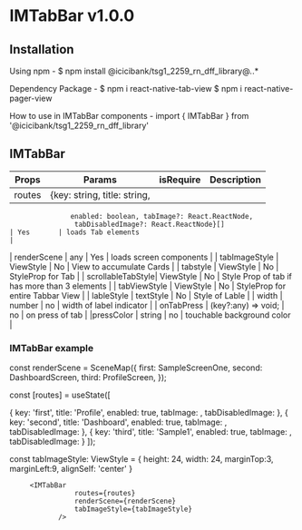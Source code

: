 # IMTabBar v1.0.0

## Installation

Using npm -
$ npm install @icicibank/tsg1_2259_rn_dff_library@*.*.*

Dependency Package -
$ npm i react-native-tab-view
$ npm i react-native-pager-view

How to use in IMTabBar components -
import { IMTabBar } from '@icicibank/tsg1_2259_rn_dff_library'

## IMTabBar

| Props         | Params                                                     | isRequire | Description                                             |
| ------------- | -----------------------------------------------------------| --------- | ------------------------------------------------------- |
| routes        | {key: string, title: string, 
                   enabled: boolean, tabImage?: React.ReactNode,
                    tabDisabledImage?: React.ReactNode}[]                    | Yes       | loads Tab elements                                      |
| renderScene   | any                                                        | Yes       | loads screen components                                 |
| tabImageStyle | ViewStyle                                                  | No        | View to accumulate Cards                                |
| tabstyle      | ViewStyle                                                  | No        | StyleProp for Tab                                       |
| scrollableTabStyle| ViewStyle                                              | No        | Style Prop of tab if has more than 3 elements           |
| tabViewStyle  | ViewStyle                                                  | No        | StyleProp for entire Tabbar  View                       |
| lableStyle    | textStyle                                                  | No        | Style of Lable                                          |
| width         | number                                                     | no        | width of label indicator                                |
| onTabPress    | (key?:any) => void;                                                | no        | on press of tab                                         |
|pressColor     | string                                                     | no        | touchable background color                              |
### IMTabBar example

const renderScene = SceneMap({
first: SampleScreenOne,
second: DashboardScreen,
third: ProfileScreen,
});

const [routes] = useState([

{ key: 'first', title: 'Profile', enabled: true, tabImage: <TabEnabled height={24} width={24}/>, tabDisabledImage: <TopNav1 height={24} width={24}/> },
{ key: 'second', title: 'Dashboard', enabled: true, tabImage: <TabEnabled height={24} width={24}/>, tabDisabledImage: <TopNav1 height={24} width={24}/> },
{ key: 'third', title: 'Sample1', enabled: true, tabImage: <TabEnabled height={24} width={24}/>, tabDisabledImage: <TopNav1 height={24} width={24}/> }
]);

const tabImageStyle: ViewStyle = {
height: 24,
width: 24,
marginTop:3,
marginLeft:9,
alignSelf: 'center'
}

```JSX
     <IMTabBar
                routes={routes}
                renderScene={renderScene}
                tabImageStyle={tabImageStyle}
            />
```
